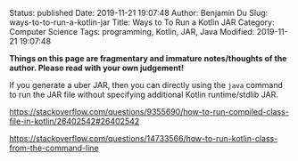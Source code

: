 Status: published
Date: 2019-11-21 19:07:48
Author: Benjamin Du
Slug: ways-to-to-run-a-kotlin-jar
Title: Ways to To Run a Kotlin JAR
Category: Computer Science
Tags: programming, Kotlin, JAR, Java
Modified: 2019-11-21 19:07:48

**Things on this page are fragmentary and immature notes/thoughts of the author. Please read with your own judgement!**

If you generate a uber JAR, 
then you can directly using the `java` command to run the JAR file 
without specifying additional Kotlin runtime/stdlib JAR.

https://stackoverflow.com/questions/9355690/how-to-run-compiled-class-file-in-kotlin/26402542#26402542


https://stackoverflow.com/questions/14733566/how-to-run-kotlin-class-from-the-command-line


